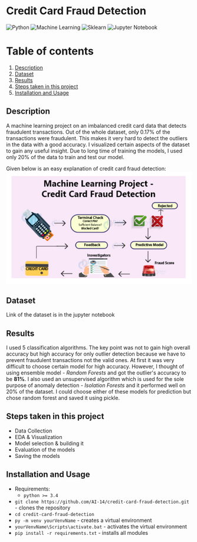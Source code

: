 # Credit Card Fraud Detection
![Python](https://img.shields.io/badge/-Python-black?style=flat&logo=python)
![Machine Learning](https://img.shields.io/badge/-Machine%20Learning-566be8?style=flat)
![Sklearn](https://img.shields.io/badge/-Sklearn-1fb30e?style=flat)
![Jupyter Notebook](https://img.shields.io/badge/-Jupyter%20Notebook-black?style=flat&logo=jupyter)

# Table of contents
1. [Description](#description)
2. [Dataset](#dataset)
3. [Results](#results)
4. [Steps taken in this project](#project-steps)
5. [Installation and Usage](#installation-usage)

## Description <a name="description"></a>
A machine learning project on an imbalanced credit card data that detects fraudulent transactions. Out of the whole dataset, only 0.17% of the transactions
were fraudulent. This makes it very hard to detect the outliers in the data with a good accuracy. I visualized certain aspects of the dataset to gain any useful insight. Due to long time of training the models, I used only 20% of the data to train and test our model.

Given below is an easy explanation of credit card fraud detection:
![](images/flowchart.png)  

## Dataset <a name="dataset"></a>
Link of the dataset is in the jupyter notebook

## Results <a name="results"></a>
I used 5 classification algorithms. The key point was not to gain high overall accuracy but high accuracy for only outlier detection because we have to prevent fraudulent transactions not the valid ones. At first it was very difficult to choose certain model for high accuracy. However, I thought of using ensemble model - *Random Forests* and got the outlier's accuracy to be **81%**. I also used an unsupervised algorithm which is used for the sole purpose of anomaly detection - *Isolation Forests* and it performed well on 20% of the dataset. I could choose either of these models for prediction but chose random forest and saved it using pickle.

## Steps taken in this project <a name="project-steps"></a>
- Data Collection
- EDA & Visualization
- Model selection & building it
- Evaluation of the models
- Saving the models

## Installation and Usage <a name="installation-usage"></a>
- Requirements:
   - `python >= 3.4`
- `git clone https://github.com/AI-14/credit-card-fraud-detection.git` - clones the repository
- `cd credit-card-fraud-detection`
- `py -m venv yourVenvName` - creates a virtual environment
- `yourVenvName\Scripts\activate.bat` - activates the virtual environment
- `pip install -r requirements.txt` - installs all modules
